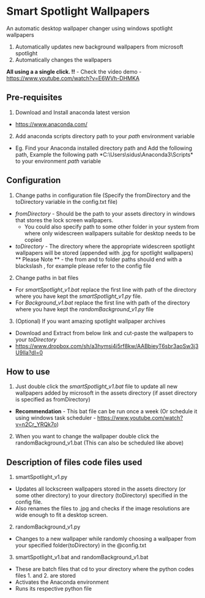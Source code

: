 # Smart Spotlight Wallpapers
An automatic desktop wallpaper changer using windows spotlight wallpapers 
1. Automatically updates new background wallpapers from microsoft spotlight
2. Automatically changes the wallpapers

**All using a a single click. !!** - Check the video demo - https://www.youtube.com/watch?v=E6WVh-DHMKA

## Pre-requisites
1. Download and Install anaconda latest version
  -  https://www.anaconda.com/

2. Add anaconda scripts directory path to your *path* environment variable
  - Eg. Find your Anaconda installed directory path and Add the following path, Example the following path *C:\Users\sidus\Anaconda3\Scripts\* to your environment *path* variable

## Configuration

1. Change paths in configuration file (Specify the fromDirectory and the toDirectory variable in the config.txt file)
  - *fromDirectory* - Should be the path to your assets directory in windows that stores the lock screen wallpapers.
    - You could also specify path to some other folder in your system from where only widescreen wallpapers suitable for desktop needs to be copied
  - *toDirectory* - The directory where the appropriate widescreen spotlight wallpapers will be stored (appended with .jpg for spotlight wallpapers)
 ** Please Note ** - the from and to folder paths should end with a blackslash , for example please refer to the config file
2. Change paths in bat files
  - For *smartSpotlight_v1.bat* replace the first line with path of the directory where you have kept the *smartSpotlight_v1.py* file.
  - For  *Background_v1.bat* replace the first line with path of the directory where you have kept the *randomBackground_v1.py* file


3. (Optional) If you want amazing spotlight wallpaper archives
  - Download and Extract from below link and cut-paste the wallpapers to your *toDirectory*
  - https://www.dropbox.com/sh/a3hymsi4i5rf8kw/AABbieyT6sbr3aoSw3j3U9Ila?dl=0

## How to use

1. Just double click the *smartSpotlight_v1.bat* file to update all new wallpapers added by microsoft in the assets directory (if asset directory is specified as fromDirectory)
  - **Recommendation** - This bat file can be run once a week (Or schedule it using windows task scheduler - https://www.youtube.com/watch?v=n2Cr_YRQk7o)

2. When you want to change the wallpaper double click the randomBackground_v1.bat (This can also be scheduled like above)

## Description of files code files used

1. smartSpotlight_v1.py
  - Updates all lockscreen wallpapers stored in the assets directory (or some other directory) to your directory (toDirectory) specified in the config file. 
  - Also renames the files to .jpg and checks if the image resolutions are wide enough to fit a desktop screen.

2. randomBackground_v1.py
  - Changes to a new wallpaper while randomly choosing a wallpaper from your specified folder(toDirectory) in the @config.txt

3. smartSpotlight_v1.bat and randomBackground_v1.bat
  - These are batch files that cd to your directory where the python codes files 1. and 2. are stored
  - Activates the Anaconda environment  
  - Runs its respective python file
